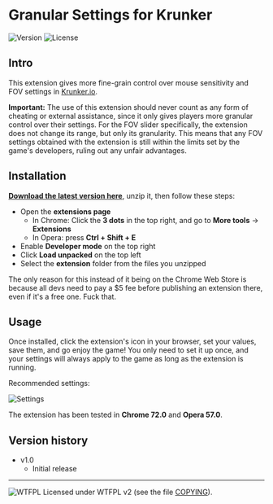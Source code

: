 # Granular Settings for Krunker
![Version](https://img.shields.io/badge/Version-1.0-green.svg) ![License](https://img.shields.io/badge/License-WTFPL%20v2-blue.svg)


## Intro


This extension gives more fine-grain control over mouse sensitivity and FOV settings in [Krunker.io](https://krunker.io/).

**Important:** The use of this extension should never count as any form of cheating or external assistance, since it only gives players more granular control over their settings. For the FOV slider specifically, the extension does not change its range, but only its granularity. This means that any FOV settings obtained with the extension is still within the limits set by the game's developers, ruling out any unfair advantages.


## Installation


[**Download the latest version here**](https://github.com/adam10603/Granular-Settings-for-Krunker/releases/download/v1.0/Granular-Settings-for-Krunker-v1.0.zip), unzip it, then follow these steps:
  * Open the **extensions page**
    * In Chrome: Click the **3 dots** in the top right, and go to **More tools** -> **Extensions**
    * In Opera: press **Ctrl + Shift + E**
  * Enable **Developer mode** on the top right
  * Click **Load unpacked** on the top left
  * Select the **extension** folder from the files you unzipped

The only reason for this instead of it being on the Chrome Web Store is because all devs need to pay a $5 fee before publishing an extension there, even if it's a free one. Fuck that.


## Usage


Once installed, click the extension's icon in your browser, set your values, save them, and go enjoy the game! You only need to set it up once, and your settings will always apply to the game as long as the extension is running.

Recommended settings:

![Settings](https://i.imgur.com/lmOD0Bw.png "Settings")

The extension has been tested in **Chrome 72.0** and **Opera 57.0**.


## Version history


* v1.0
  * Initial release

_____________________
![WTFPL](http://www.wtfpl.net/wp-content/uploads/2012/12/wtfpl-badge-2.png) Licensed under WTFPL v2 (see the file [COPYING](COPYING)).